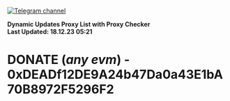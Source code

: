[![Telegram channel](https://img.shields.io/endpoint?url=https://runkit.io/damiankrawczyk/telegram-badge/branches/master?url=https://t.me/n4z4v0d)](https://t.me/n4z4v0d) 

**Dynamic Updates Proxy List with Proxy Checker**  
**Last Updated: 18.12.23 05:21**

# DONATE (_any evm_) - 0xDEADf12DE9A24b47Da0a43E1bA70B8972F5296F2
